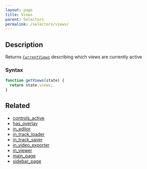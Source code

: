 ```yaml
---
layout: page
title: Views
parent: Selectors
permalink: /selectors/views/
---
```


## Description

Returns [`CurrentViews`](../External/view.js) describing which views are currently active

### Syntax

```js
function getViews(state) {
  return state.views;
}
```

## Related

- [controls_active](./controls_active.md)
- [has_overlay](./has_overlay.md)
- [in_editor](./in_editor.md)
- [in_track_loader](./in_track_loader.md)
- [in_track_saver](./in_track_saver.md)
- [in_video_exporter](./in_video_exporter.md)
- [in_viewer](./in_viewer.md)
- [main_page](./main_page.md)
- [sidebar_page](./sidebar_page.md)
